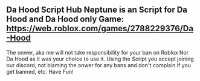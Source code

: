 Da Hood Script Hub Neptune is an Script for Da Hood and Da Hood only
Game:
https://web.roblox.com/games/2788229376/Da-Hood
---------------------------------------------------------------------------

The onwer, aka me will not take responsibility for your ban on Roblox Nor Da Hood as it was your choice to use it.
Using the Script you accept joining our discord, not blaming the onwer for any bans and don't complain if you get banned, etc.
Have Fun!
